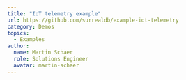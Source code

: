 ```yaml
---
title: "IoT telemetry example"
url: https://github.com/surrealdb/example-iot-telemetry
category: Demos
topics:
  - Examples
author:
  name: Martin Schaer
  role: Solutions Engineer
  avatar: martin-schaer
---
```



